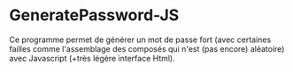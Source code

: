 # GeneratePassword-JS
Ce programme permet de générer un mot de passe fort (avec certaines failles comme l'assemblage des composés qui n'est (pas encore) aléatoire) avec Javascript (+très légère interface Html).
